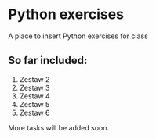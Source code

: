 # Python exercises
A place to insert Python exercises for class

## So far included:
1. Zestaw 2
2. Zestaw 3
3. Zestaw 4
4. Zestaw 5
5. Zestaw 6

More tasks will be added soon.
